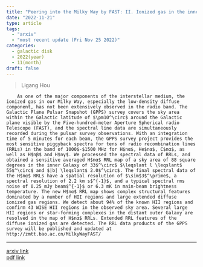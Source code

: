```yaml
---
title: "Peering into the Milky Way by FAST: II. Ionized gas in the inner Galactic disk revealed by the piggyback line observations of the FAST GPPS survey"
date: "2022-11-21"
type: article
tags:
  - "arxiv"
  - "most recent update (Fri Nov 25 2022)"
categories:
  - galactic disk
  - 2022(year)
  - 11(month)
draft: false
---
```

>  Ligang Hou

        As one of the major components of the interstellar medium, the ionized gas in our Milky Way, especially the low-density diffuse component, has not been extensively observed in the radio band. The Galactic Plane Pulsar Snapshot (GPPS) survey covers the sky area within the Galactic latitude of $\pm10^\circ$ around the Galactic plane visible by the Five-hundred-meter Aperture Spherical radio Telescope (FAST), and the spectral line data are simultaneously recorded during the pulsar survey observations. With an integration time of 5 minutes for each beam, the GPPS survey project provides the most sensitive piggyback spectra for tens of radio recombination lines (RRLs) in the band of 1000$-$1500 MHz for H$nα$, He$nα$, C$nα$, as well as H$nβ$ and H$nγ$. We processed the spectral data of RRLs, and obtained a sensitive averaged H$nα$ RRL map of a sky area of 88 square degrees in the inner Galaxy of 33$^\circ$ $\leqslant l \leqslant$ 55$^\circ$ and $|b| \leqslant$ 2.0$^\circ$. The final spectral data of the H$nα$ RRLs have a spatial resolution of $\sim$3$^\prime$, a spectral resolution of 2.2 km s$^{-1}$, and a typical spectral rms noise of 0.25 mJy beam$^{-1}$ or 6.3 mK in main-beam brightness temperature. The new H$nα$ RRL map shows complex structural features dominated by a number of HII regions and large extended diffuse ionized gas regions. We detect about 94% of the known HII regions and confirm 43 WISE HII regions in the observed sky area. Several large HII regions or star-forming complexes in the distant outer Galaxy are resolved in the map of H$nα$ RRLs. Extended RRL features of the diffuse ionized gas are detected. The RRL data products of the GPPS survey will be published and updated at http://zmtt.bao.ac.cn/MilkyWayFAST/

---

[arxiv link](https://arxiv.org/abs/2211.11301)  
[pdf link](https://arxiv.org/pdf/2211.11301)